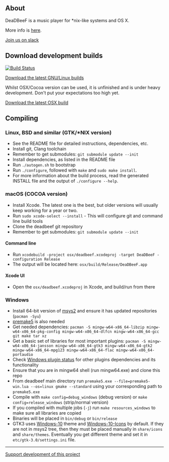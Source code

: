 ## About

DeaDBeeF is a music player for \*nix-like systems and OS X.

More info is [here](http://deadbeef.sf.net).

[Join us on slack](https://deadbeef-slack.herokuapp.com)

## Download development builds

[![Build Status](https://travis-ci.org/DeaDBeeF-Player/deadbeef.svg?branch=master)](https://travis-ci.org/DeaDBeeF-Player/deadbeef)

[Download the latest GNU/Linux builds](https://sourceforge.net/projects/deadbeef/files/travis/linux/)

Whilst OSX/Cocoa version can be used, it is unfinished and is under heavy development. Don't put your expectations too high yet.

[Download the latest OSX build](https://sourceforge.net/projects/deadbeef/files/travis/osx/)

## Compiling

### Linux, BSD and similar (GTK/*NIX version)

* See the README file for detailed instructions, dependencies, etc.
* Install git, Clang toolchain
* Remember to get submodules: `git submodule update --init`
* Install dependencies, as listed in the README file
* Run `./autogen.sh` to bootstrap
* Run `./configure`, followed with `make` and `sudo make install`.
* For more information about the build process, read the generated INSTALL file and the output of `./configure --help`.

### macOS (COCOA version)

* Install Xcode. The latest one is the best, but older versions will usually keep working for a year or two.
* Run `sudo xcode-select --install` - This will configure git and command line build tools
* Clone the deadbeef git repository
* Remember to get submodules: ```git submodule update --init```

#### Command line

* Run ```xcodebuild -project osx/deadbeef.xcodeproj -target DeaDBeeF -configuration Release```
* The output will be located here: ```osx/build/Release/DeaDBeeF.app```

#### Xcode UI

* Open the `osx/deadbeef.xcodeproj` in Xcode, and build/run from there

### Windows

* Install 64-bit version of [msys2](https://www.msys2.org/) and ensure it has updated repositories (`pacman -Syu`)
* [premake5](https://premake.github.io/download.html) is also needed
* Get needed dependencies: 
	```pacman -S mingw-w64-x86_64-libzip mingw-w64-x86_64-pkg-config mingw-w64-x86_64-dlfcn mingw-w64-x86_64-gcc git make tar xz```
* Get a basic set of libraries for most important plugins:
	```pacman -S mingw-w64-x86_64-jansson mingw-w64-x86_64-gtk3 mingw-w64-x86_64-gtk2 mingw-w64-x86_64-mpg123 mingw-w64-x86_64-flac mingw-w64-x86_64-portaudio```
* Check [Windows plugin status](https://github.com/DeaDBeeF-Player/deadbeef/wiki/Windows-plugin-status) for other plugins dependencies and its functionality
* Ensure that you are in mingw64 shell (run mingw64.exe) and clone this repo
* From deadbeef main directory run ```premake5.exe --file=premake5-win.lua --os=linux gmake --standard``` using your corresponding path to ```premake5.exe```
* Compile with ```make config=debug_windows``` (debug version) or ```make config=release_windows``` (strip/normal version)
* If you compiled with multiple jobs (`-j`) run ```make resources_windows``` to make sure all libraries are copied
* Binaries will be placed in ```bin/debug``` or ```bin/release```
* GTK3 uses [Windows-10](https://github.com/B00merang-Project/Windows-10) theme and [Windows-10-Icons](https://github.com/B00merang-Artwork/Windows-10) by default. If they are not in msys2 tree, then they must be placed manually in ```share/icons``` and ```share/themes```. Eventually you get different theme and set it in ```etc/gtk-3.0/settings.ini``` file.

----

[Support development of this project](http://deadbeef.sourceforge.net/support.html)
